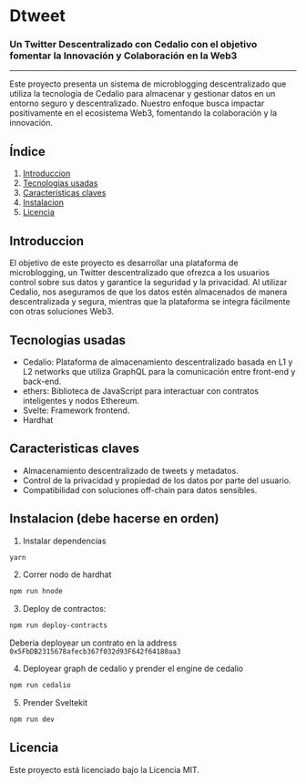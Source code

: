 # Dtweet

### Un Twitter Descentralizado con Cedalio con el objetivo fomentar la Innovación y Colaboración en la Web3

------------


Este proyecto presenta un sistema de microblogging descentralizado que utiliza la tecnología de Cedalio para almacenar y gestionar datos en un entorno seguro y descentralizado. Nuestro enfoque busca impactar positivamente en el ecosistema Web3, fomentando la colaboración y la innovación.


## Índice

1) [Introduccion](#introduccion)
2) [Tecnologias usadas](#tecnologias-usadas)
3) [Caracteristicas claves](#caracteristicas-claves)
4) [Instalacion](#instalacion)
5) [Licencia](#licencia)

## Introduccion

El objetivo de este proyecto es desarrollar una plataforma de microblogging, un Twitter descentralizado que ofrezca a los usuarios control sobre sus datos y garantice la seguridad y la privacidad. Al utilizar Cedalio, nos aseguramos de que los datos estén almacenados de manera descentralizada y segura, mientras que la plataforma se integra fácilmente con otras soluciones Web3.

## Tecnologias usadas

- Cedalio: Plataforma de almacenamiento descentralizado basada en L1 y L2 networks que utiliza GraphQL para la comunicación entre front-end y back-end.
- ethers: Biblioteca de JavaScript para interactuar con contratos inteligentes y nodos Ethereum.
- Svelte: Framework frontend.
- Hardhat

## Caracteristicas claves

* Almacenamiento descentralizado de tweets y metadatos.
* Control de la privacidad y propiedad de los datos por parte del usuario.
* Compatibilidad con soluciones off-chain para datos sensibles.

## Instalacion (debe hacerse en orden)

1) Instalar dependencias
```sh
yarn
```

2) Correr nodo de hardhat
```sh
npm run hnode
```

3) Deploy de contractos:
```sh
npm run deploy-contracts
```
Deberia deployear un contrato en la address `0x5FbDB2315678afecb367f032d93F642f64180aa3`


4) Deployear graph de cedalio y prender el engine de cedalio
```sh
npm run cedalio
```

5) Prender Sveltekit
```sh
npm run dev
```

## Licencia

Este proyecto está licenciado bajo la Licencia MIT.

